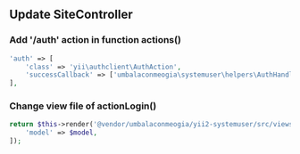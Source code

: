 ## Update SiteController

### Add '/auth' action in function actions()

```php
'auth' => [
    'class' => 'yii\authclient\AuthAction',
    'successCallback' => ['umbalaconmeogia\systemuser\helpers\AuthHandler', 'onAuthSuccess'],
],
```

### Change view file of actionLogin()

```php
return $this->render('@vendor/umbalaconmeogia/yii2-systemuser/src/views/login', [
    'model' => $model,
]);
```